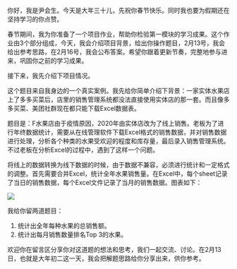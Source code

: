 你好，我是尹会生。今天是大年三十儿，先祝你春节快乐。同时我也要为假期还在坚持学习的你点赞。

春节期间，我为你准备了一个项目作业，帮助你检验第一模块的学习成果。这个作业由3个部分组成，今天，我会介绍项目背景，给出你操作题目，2月13号，我会给出参考思路，在2月16号，我会公布答案。希望你跟着更新节奏，完整地参与进来，巩固你之前的学习成果。

接下来，我先介绍下项目情况。

这个题目来自我身边的一个真实案例。我先给你简单介绍下背景：一家实体水果店上了多多买菜后，店里的销售管理系统都没法直接使用实体店的那一套。而且像多多买菜、美团社群现在都只能下载Excel数据表。

题目是：F水果店由于疫情原因，2020年由实体店改为了线上销售。老板为了进行年终数据统计，需要从在线管理软件下载Excel格式的销售数据，并对销售数据进行处理，分析各个种类的水果受欢迎的程度和库存量，最后录入销售管理系统。不过老板在分析Excel的过程中，遇到了这样一个问题。

将线上的数据转换为线下数据的时候，由于数据不兼容，必须进行统计和一定格式的调整。首先需要合并Excel，统计全年水果销售量。在Excel中，每个sheet记录了当日的销售数据，每个Excel文件记录了当月的销售数据。图表如下：

![](https://static001.geekbang.org/resource/image/7f/12/7fb84dcc1e0a4489ae0f9a8b9610a012.png?wh=2018*850)

我给你留两道题目：

1. 统计出全年每种水果的总销售额。
2. 统计出每月销售数量排名Top 3的水果。

欢迎你在留言区分享你对这道题的想法和思考，我们一起交流、讨论。在2月13日，也就是大年初二这一天，我会把解题思路给你分享出来，供你参考。
